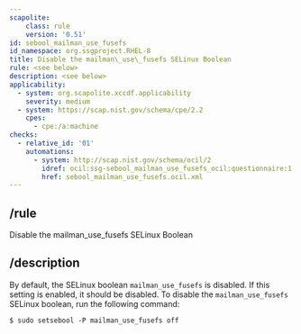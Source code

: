 ```yaml
---
scapolite:
    class: rule
    version: '0.51'
id: sebool_mailman_use_fusefs
id_namespace: org.ssgproject.RHEL-8
title: Disable the mailman\_use\_fusefs SELinux Boolean
rule: <see below>
description: <see below>
applicability:
  - system: org.scapolite.xccdf.applicability
    severity: medium
  - system: https://scap.nist.gov/schema/cpe/2.2
    cpes:
      - cpe:/a:machine
checks:
  - relative_id: '01'
    automations:
      - system: http://scap.nist.gov/schema/ocil/2
        idref: ocil:ssg-sebool_mailman_use_fusefs_ocil:questionnaire:1
        href: sebool_mailman_use_fusefs.ocil.xml
---
```



## /rule

Disable the mailman\_use\_fusefs SELinux Boolean

## /description

By
default, the SELinux boolean `mailman_use_fusefs` is disabled. If this
setting is enabled, it should be disabled. To disable the
`mailman_use_fusefs` SELinux boolean, run the following command:

``` 
$ sudo setsebool -P mailman_use_fusefs off
```
